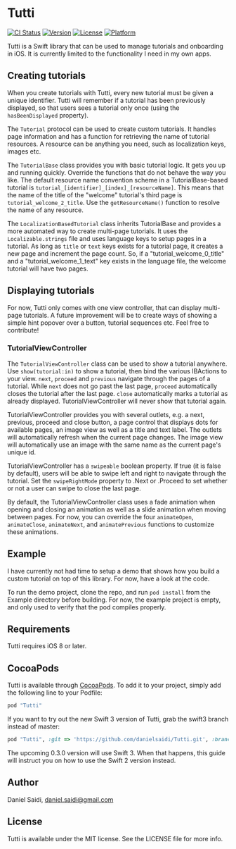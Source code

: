 # Tutti

[![CI Status](http://img.shields.io/travis/danielsaidi/Tutti.svg?style=flat)](https://travis-ci.org/danielsaidi/Tutti)
[![Version](https://img.shields.io/cocoapods/v/Tutti.svg?style=flat)](http://cocoapods.org/pods/Tutti)
[![License](https://img.shields.io/cocoapods/l/Tutti.svg?style=flat)](http://cocoapods.org/pods/Tutti)
[![Platform](https://img.shields.io/cocoapods/p/Tutti.svg?style=flat)](http://cocoapods.org/pods/Tutti)


Tutti is a Swift library that can be used to manage tutorials and onboarding in
iOS. It is currently limited to the functionality I need in my own apps.



## Creating tutorials

When you create tutorials with Tutti, every new tutorial must be given a unique
identifier. Tutti will remember if a tutorial has been previously displayed, so
that users sees a tutorial only once (using the `hasBeenDisplayed` property).

The `Tutorial` protocol can be used to create custom tutorials. It handles page
information and has a function for retrieving the name of tutorial resources. A
resource can be anything you need, such as localization keys, images etc.

The `TutorialBase` class provides you with basic tutorial logic. It gets you up
and running quickly. Override the functions that do not behave the way you like.
The default resource name convention scheme in a TutorialBase-based tutorial is
`tutorial_[identifier]_[index]_[resourceName]`. This means that the name of the
title of the "welcome" tutorial's third page is `tutorial_welcome_2_title`. Use
the `getResourceName()` function to resolve the name of any resource.

The `LocalizationBasedTutorial` class inherits TutorialBase and provides a more
automated way to create multi-page tutorials. It uses the `Localizable.strings`
file and uses language keys to setup pages in a tutorial. As long as `title` or
`text` keys exists for a tutorial page, it creates a new page and increment the
page count. So, if a "tutorial_welcome_0_title" and a "tutorial_welcome_1_text"
key exists in the language file, the welcome tutorial will have two pages.



## Displaying tutorials

For now, Tutti only comes with one view controller, that can display multi-page
tutorials. A future improvement will be to create ways of showing a simple hint
popover over a button, tutorial sequences etc. Feel free to contribute!


### TutorialViewController

The `TutorialViewController` class can be used to show a tutorial anywhere. Use
`show(tutorial:in)` to show a tutorial, then bind the various IBActions to your
view. `next`, `proceed` and `previous` navigate through the pages of a tutorial.
While `next` does not go past the last page, `proceed` automatically closes the
tutorial after the last page. `close` automatically marks a tutorial as already
displayed. TutorialViewController will never show that tutorial again.

TutorialViewController provides you with several outlets, e.g. a next, previous,
proceed and close button, a page control that displays dots for available pages,
an image view as well as a title and text label. The outlets will automatically
refresh when the current page changes. The image view will automatically use an
image with the same name as the current page's unique id.

TutorialViewController has a `swipeable` boolean property. If true (it is false
by default), users will be able to swipe left and right to navigate through the
tutorial. Set the `swipeRightMode` property to .Next or .Proceed to set whether
or not a user can swipe to close the last page.

By default, the TutorialViewController class uses a fade animation when opening
and closing an animation as well as a slide animation when moving between pages.
For now, you can override the four `animateOpen`, `animateClose`, `animateNext`,
and `animatePrevious` functions to customize these animations.



## Example

I have currently not had time to setup a demo that shows how you build a custom
tutorial on top of this library. For now, have a look at the code.

To run the demo project, clone the repo, and run `pod install` from the Example
directory before building. For now, the example project is empty, and only used
to verify that the pod compiles properly.



## Requirements

Tutti requires iOS 8 or later.



## CocoaPods

Tutti is available through [CocoaPods](http://cocoapods.org). To add it to your
project, simply add the following line to your Podfile:

```ruby
pod "Tutti"
```

If you want to try out the new Swift 3 version of Tutti, grab the swift3 branch
instead of master:

```ruby
pod "Tutti", :git => 'https://github.com/danielsaidi/Tutti.git', :branch => 'swift3'
```

The upcoming 0.3.0 version will use Swift 3. When that happens, this guide will
instruct you on how to use the Swift 2 version instead. 



## Author

Daniel Saidi, daniel.saidi@gmail.com



## License

Tutti is available under the MIT license. See the LICENSE file for more info.
